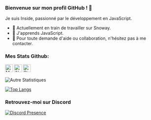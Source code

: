 ### Bienvenue sur mon profil GitHub ! 👋

Je suis Inside, passionné par le développement en JavaScript.

- 🚀 Actuellement en train de travailler sur Snoway.
- 🌱 J'apprends JavaScript.
- 💬 Pour toute demande d'aide ou collaboration, n'hésitez pas à me contacter.

### Mes Stats Github:

<p align="left">
  <img height="25" src="https://api.visitorbadge.io/api/VisitorHit?user=insidebtw&countColorcountColor&countColor=%23006EFF" alt="Mes vues du profil"/>
  <img height="25" src="https://img.shields.io/github/followers/insidebtw?color=4a12ba&style=for-the-badge&logo=github&label=Follow" alt="Abonnés"/>
  <img height="25" src="https://img.shields.io/github/stars/insidebtw?color=f429ff&style=for-the-badge&logo=github&label=Stars" alt="Stars"/>
</p> 

![Autre Statistiques](https://github-readme-stats.vercel.app/api?username=insidebtw&show_icons=true&theme=radical)


[![Top Langs](https://github-readme-stats.vercel.app/api/top-langs/?username=insidebtw&layout=compact)](https://github.com/insidebtw)


### Retrouvez-moi sur Discord

[![Discord Presence](https://lanyard.cnrad.dev/api/798973949189947459)](https://discord.com/users/798973949189947459)

